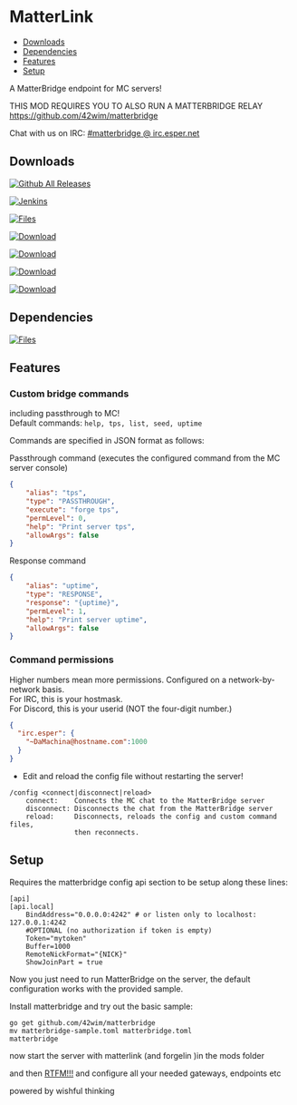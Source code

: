 # MatterLink

- [Downloads](#downloads)
- [Dependencies](#dependencies)
- [Features](#features)
- [Setup](#setup)

A MatterBridge endpoint for MC servers!

THIS MOD REQUIRES YOU TO ALSO RUN A MATTERBRIDGE RELAY
https://github.com/42wim/matterbridge

Chat with us on IRC: [#matterbridge @ irc.esper.net](irc://irc.esper.net/matterbridge)

## Downloads

[![Github All Releases](https://img.shields.io/github/downloads/elytra/MatterLink/total.svg?style=for-the-badge&label=Github%20Releases&logo=github)](https://github.com/elytra/MatterLink/releases)

[![Jenkins](https://img.shields.io/jenkins/s/https/ci.elytradev.com/job/elytra/job/MatterLink/job/master.svg?style=for-the-badge&label=Jenkins%20Build)](https://ci.elytradev.com/job/elytra/job/MatterLink/job/master/lastSuccessfulBuild/artifact/)

[![Files](https://curse.nikky.moe/api/img/287323/files?logo&style=for-the-badge&version=1.12.2)](https://minecraft.curseforge.com/projects/287323/files)

[![Download](https://curse.nikky.moe/api/img/287323?logo&style=for-the-badge&version=1.12.2)](https://curse.nikky.moe/api/url/287323?version=1.12.2)

[![Download](https://curse.nikky.moe/api/img/287323?logo&style=for-the-badge&version=1.11.2)](https://curse.nikky.moe/api/url/287323?version=1.11.2)

[![Download](https://curse.nikky.moe/api/img/287323?logo&style=for-the-badge&version=1.10.2)](https://curse.nikky.moe/api/url/287323?version=1.10.2)

[![Download](https://curse.nikky.moe/api/img/287323?logo&style=for-the-badge&version=1.7.10)](https://curse.nikky.moe/api/url/287323?version=1.7.10)

## Dependencies

[![Files](https://curse.nikky.moe/api/img/248453/files?logo&style=for-the-badge)](https://minecraft.curseforge.com/projects/248453/files)

## Features

### Custom bridge commands

including passthrough to MC!  
Default commands: `help, tps, list, seed, uptime`

Commands are specified in JSON format as follows:

Passthrough command (executes the configured command from the MC server console)

```json
{
    "alias": "tps",
    "type": "PASSTHROUGH",
    "execute": "forge tps",
    "permLevel": 0,
    "help": "Print server tps",
    "allowArgs": false
}
```

Response command

```json
{
    "alias": "uptime",
    "type": "RESPONSE",
    "response": "{uptime}",
    "permLevel": 1,
    "help": "Print server uptime",
    "allowArgs": false
}
```

### Command permissions

Higher numbers mean more permissions. Configured on a network-by-network basis.  
For IRC, this is your hostmask.  
For Discord, this is your userid (NOT the four-digit number.)

```json
{
  "irc.esper": {
    "~DaMachina@hostname.com":1000
  }
}
```
* Edit and reload the config file without restarting the server!
```
/config <connect|disconnect|reload>
    connect:    Connects the MC chat to the MatterBridge server
    disconnect: Disconnects the chat from the MatterBridge server
    reload:     Disconnects, reloads the config and custom command files, 
                then reconnects.
```

## Setup

Requires the matterbridge config api section to be setup along these lines:

```
[api]
[api.local]
    BindAddress="0.0.0.0:4242" # or listen only to localhost: 127.0.0.1:4242
    #OPTIONAL (no authorization if token is empty)
    Token="mytoken"
    Buffer=1000
    RemoteNickFormat="{NICK}"
    ShowJoinPart = true
```

Now you just need to run MatterBridge on the server, the default configuration works with the provided sample.

Install matterbridge and try out the basic sample:

```
go get github.com/42wim/matterbridge
mv matterbridge-sample.toml matterbridge.toml
matterbridge
```

now start the server with matterlink (and forgelin )in the mods folder

and then [RTFM!!!](https://github.com/42wim/matterbridge#configuration) and configure all your needed gateways, endpoints etc

powered by wishful thinking
